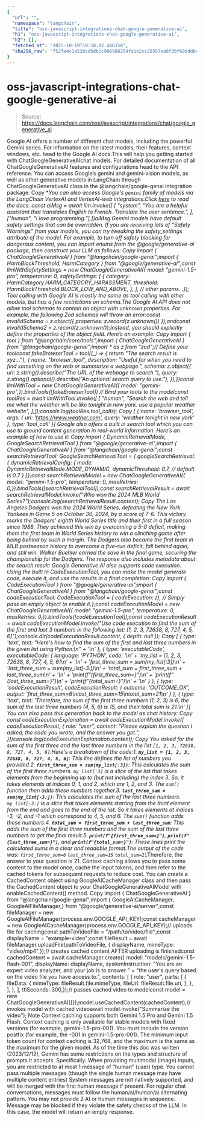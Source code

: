 ```yaml
---
{
  "url": "",
  "namespace": "langchain",
  "title": "oss-javascript-integrations-chat-google-generative-ai",
  "h1": "oss-javascript-integrations-chat-google-generative-ai",
  "h2": [],
  "fetched_at": "2025-10-19T19:18:02.446158",
  "sha256_raw": "f52fa4c1a538cd5db2c906988254fa1e2cc28357ea6f3bf69dddbe3fc6c25780"
}
---
```


# oss-javascript-integrations-chat-google-generative-ai

> Source: https://docs.langchain.com/oss/javascript/integrations/chat/google_generative_ai

Google AI offers a number of different chat models, including the powerful Gemini series. For information on the latest models, their features, context windows, etc. head to the Google AI docs.This will help you getting started with ChatGoogleGenerativeAIchat models. For detailed documentation of all ChatGoogleGenerativeAI features and configurations head to the API reference.
You can access Google’s gemini and gemini-vision models, as well as other
generative models in LangChain through ChatGoogleGenerativeAI class in the
@langchain/google-genai integration package.
Copy
<Tip>**You can also access Google's `gemini` family of models via the LangChain VertexAI and VertexAI-web integrations.**Click [here](/oss/javascript/integrations/chat/google_vertex_ai) to read the docs.</Tip>
const aiMsg = await llm.invoke([ [ "system", "You are a helpful assistant that translates English to French. Translate the user sentence.", ], ["human", "I love programming."],])aiMsg
Gemini models have default safety settings that can be overridden. If you are receiving lots of “Safety Warnings” from your models, you can try tweaking the safety_settings attribute of the model. For example, to turn off safety blocking for dangerous content, you can import enums from the @google/generative-ai package, then construct your LLM as follows:
Copy
import { ChatGoogleGenerativeAI } from "@langchain/google-genai";import { HarmBlockThreshold, HarmCategory } from "@google/generative-ai";const llmWithSafetySettings = new ChatGoogleGenerativeAI({ model: "gemini-1.5-pro", temperature: 0, safetySettings: [ { category: HarmCategory.HARM_CATEGORY_HARASSMENT, threshold: HarmBlockThreshold.BLOCK_LOW_AND_ABOVE, }, ], // other params...});
Tool calling with Google AI is mostly the same as tool calling with other models, but has a few restrictions on schema.The Google AI API does not allow tool schemas to contain an object with unknown properties. For example, the following Zod schemas will throw an error:const invalidSchema = z.object({ properties: z.record(z.unknown()) });andconst invalidSchema2 = z.record(z.unknown());Instead, you should explicitly define the properties of the object field. Here’s an example:
Copy
import { tool } from "@langchain/core/tools";import { ChatGoogleGenerativeAI } from "@langchain/google-genai";import * as z from "zod";// Define your toolconst fakeBrowserTool = tool((_) => { return "The search result is xyz..."}, { name: "browser_tool", description: "Useful for when you need to find something on the web or summarize a webpage.", schema: z.object({ url: z.string().describe("The URL of the webpage to search."), query: z.string().optional().describe("An optional search query to use."), }),})const llmWithTool = new ChatGoogleGenerativeAI({ model: "gemini-pro",}).bindTools([fakeBrowserTool]) // Bind your tools to the modelconst toolRes = await llmWithTool.invoke([ [ "human", "Search the web and tell me what the weather will be like tonight in new york. use a popular weather website", ],]);console.log(toolRes.tool_calls);
Copy
[ { name: 'browser_tool', args: { url: 'https://www.weather.com', query: 'weather tonight in new york' }, type: 'tool_call' }]
Google also offers a built in search tool which you can use to ground content generation in real-world information. Here’s an example of how to use it:
Copy
import { DynamicRetrievalMode, GoogleSearchRetrievalTool } from "@google/generative-ai";import { ChatGoogleGenerativeAI } from "@langchain/google-genai";const searchRetrievalTool: GoogleSearchRetrievalTool = { googleSearchRetrieval: { dynamicRetrievalConfig: { mode: DynamicRetrievalMode.MODE_DYNAMIC, dynamicThreshold: 0.7, // default is 0.7 } }};const searchRetrievalModel = new ChatGoogleGenerativeAI({ model: "gemini-1.5-pro", temperature: 0, maxRetries: 0,}).bindTools([searchRetrievalTool]);const searchRetrievalResult = await searchRetrievalModel.invoke("Who won the 2024 MLB World Series?");console.log(searchRetrievalResult.content);
Copy
The Los Angeles Dodgers won the 2024 World Series, defeating the New York Yankees in Game 5 on October 30, 2024, by a score of 7-6. This victory marks the Dodgers' eighth World Series title and their first in a full season since 1988. They achieved this win by overcoming a 5-0 deficit, making them the first team in World Series history to win a clinching game after being behind by such a margin. The Dodgers also became the first team in MLB postseason history to overcome a five-run deficit, fall behind again, and still win. Walker Buehler earned the save in the final game, securing the championship for the Dodgers.
The response also includes metadata about the search result:
Google Generative AI also supports code execution. Using the built in CodeExecutionTool, you can make the model generate code, execute it, and use the results in a final completion:
Copy
import { CodeExecutionTool } from "@google/generative-ai";import { ChatGoogleGenerativeAI } from "@langchain/google-genai";const codeExecutionTool: CodeExecutionTool = { codeExecution: {}, // Simply pass an empty object to enable it.};const codeExecutionModel = new ChatGoogleGenerativeAI({ model: "gemini-1.5-pro", temperature: 0, maxRetries: 0,}).bindTools([codeExecutionTool]);const codeExecutionResult = await codeExecutionModel.invoke("Use code execution to find the sum of the first and last 3 numbers in the following list: [1, 2, 3, 72638, 8, 727, 4, 5, 6]");console.dir(codeExecutionResult.content, { depth: null });
Copy
[ { type: 'text', text: "Here's how to find the sum of the first and last three numbers in the given list using Python:\n" + '\n' }, { type: 'executableCode', executableCode: { language: 'PYTHON', code: '\n' + 'my_list = [1, 2, 3, 72638, 8, 727, 4, 5, 6]\n' + '\n' + 'first_three_sum = sum(my_list[:3])\n' + 'last_three_sum = sum(my_list[-3:])\n' + 'total_sum = first_three_sum + last_three_sum\n' + '\n' + 'print(f"{first_three_sum=}")\n' + 'print(f"{last_three_sum=}")\n' + 'print(f"{total_sum=}")\n' + '\n' } }, { type: 'codeExecutionResult', codeExecutionResult: { outcome: 'OUTCOME_OK', output: 'first_three_sum=6\nlast_three_sum=15\ntotal_sum=21\n' } }, { type: 'text', text: 'Therefore, the sum of the first three numbers (1, 2, 3) is 6, the sum of the last three numbers (4, 5, 6) is 15, and their total sum is 21.\n' }]
You can also pass this generation back to the model as chat history:
Copy
const codeExecutionExplanation = await codeExecutionModel.invoke([ codeExecutionResult, { role: "user", content: "Please explain the question I asked, the code you wrote, and the answer you got.", }])console.log(codeExecutionExplanation.content);
Copy
You asked for the sum of the first three and the last three numbers in the list `[1, 2, 3, 72638, 8, 727, 4, 5, 6]`.Here's a breakdown of the code:1. **`my_list = [1, 2, 3, 72638, 8, 727, 4, 5, 6]`**: This line defines the list of numbers you provided.2. **`first_three_sum = sum(my_list[:3])`**: This calculates the sum of the first three numbers. `my_list[:3]` is a slice of the list that takes elements from the beginning up to (but not including) the index 3. So, it takes elements at indices 0, 1, and 2, which are 1, 2, and 3. The `sum()` function then adds these numbers together.3. **`last_three_sum = sum(my_list[-3:])`**: This calculates the sum of the last three numbers. `my_list[-3:]` is a slice that takes elements starting from the third element from the end and goes to the end of the list. So it takes elements at indices -3, -2, and -1 which correspond to 4, 5, and 6. The `sum()` function adds these numbers.4. **`total_sum = first_three_sum + last_three_sum`**: This adds the sum of the first three numbers and the sum of the last three numbers to get the final result.5. **`print(f"{first_three_sum=}")`**, **`print(f"{last_three_sum=}")`**, and **`print(f"{total_sum=}")`**: These lines print the calculated sums in a clear and readable format.The output of the code was:* `first_three_sum=6`* `last_three_sum=15`* `total_sum=21`Therefore, the answer to your question is 21.
Context caching allows you to pass some content to the model once, cache the input tokens, and then refer to the cached tokens for subsequent requests to reduce cost. You can create a CachedContent object using GoogleAICacheManager class and then pass the CachedContent object to your ChatGoogleGenerativeAIModel with enableCachedContent() method.
Copy
import { ChatGoogleGenerativeAI } from "@langchain/google-genai";import { GoogleAICacheManager, GoogleAIFileManager,} from "@google/generative-ai/server";const fileManager = new GoogleAIFileManager(process.env.GOOGLE_API_KEY);const cacheManager = new GoogleAICacheManager(process.env.GOOGLE_API_KEY);// uploads file for cachingconst pathToVideoFile = "/path/to/video/file";const displayName = "example-video";const fileResult = await fileManager.uploadFile(pathToVideoFile, { displayName, mimeType: "video/mp4",});// creates cached content AFTER uploading is finishedconst cachedContent = await cacheManager.create({ model: "models/gemini-1.5-flash-001", displayName: displayName, systemInstruction: "You are an expert video analyzer, and your job is to answer " + "the user's query based on the video file you have access to.", contents: [ { role: "user", parts: [ { fileData: { mimeType: fileResult.file.mimeType, fileUri: fileResult.file.uri, }, }, ], }, ], ttlSeconds: 300,});// passes cached video to modelconst model = new ChatGoogleGenerativeAI({});model.useCachedContent(cachedContent);// invokes model with cached videoawait model.invoke("Summarize the video");
Note
Context caching supports both Gemini 1.5 Pro and Gemini 1.5 Flash. Context caching is only available for stable models with fixed versions (for example, gemini-1.5-pro-001). You must include the version postfix (for example, the -001 in gemini-1.5-pro-001).
The minimum input token count for context caching is 32,768, and the maximum is the same as the maximum for the given model.
As of the time this doc was written (2023/12/12), Gemini has some restrictions on the types and structure of prompts it accepts. Specifically:
When providing multimodal (image) inputs, you are restricted to at most 1 message of “human” (user) type. You cannot pass multiple messages (though the single human message may have multiple content entries)
System messages are not natively supported, and will be merged with the first human message if present.
For regular chat conversations, messages must follow the human/ai/human/ai alternating pattern. You may not provide 2 AI or human messages in sequence.
Message may be blocked if they violate the safety checks of the LLM. In this case, the model will return an empty response.